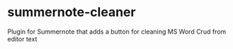 # summernote-cleaner
Plugin for Summernote that adds a button for cleaning MS Word Crud from editor text

